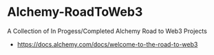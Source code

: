 # Alchemy-RoadToWeb3
A Collection of In Progess/Completed Alchemy Road to Web3 Projects
- https://docs.alchemy.com/docs/welcome-to-the-road-to-web3
